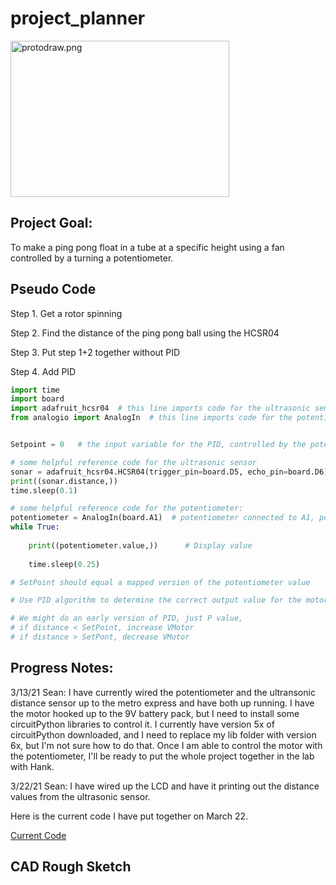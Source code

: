 # project_planner

[<img src="/images/protodraw.png" alt="protodraw.png" width="350" height="250">](/images/protodraw.png)

## Project Goal:

To make a ping pong float in a tube at a specific height using a fan controlled by a turning a potentiometer.

## Pseudo Code
Step 1. Get a rotor spinning

Step 2. Find the distance of the ping pong ball using the HCSR04

Step 3. Put step 1+2 together without PID

Step 4. Add PID

```python
import time
import board
import adafruit_hcsr04  # this line imports code for the ultrasonic sensor
from analogio import AnalogIn  # this line imports code for the potentiometer


Setpoint = 0   # the input variable for the PID, controlled by the potentiometer

# some helpful reference code for the ultrasonic sensor
sonar = adafruit_hcsr04.HCSR04(trigger_pin=board.D5, echo_pin=board.D6)   # this sets it up for use
print((sonar.distance,))
time.sleep(0.1)

# some helpful reference code for the potentiometer:
potentiometer = AnalogIn(board.A1)  # potentiometer connected to A1, power & ground
while True:
 
    print((potentiometer.value,))      # Display value
 
    time.sleep(0.25)          

# SetPoint should equal a mapped version of the potentiometer value

# Use PID algorithm to determine the correct output value for the motor

# We might do an early version of PID, just P value,
# if distance < SetPoint, increase VMotor
# if distance > SetPont, decrease VMotor
```

## Progress Notes:

3/13/21 Sean: I have currently wired the potentiometer and the ultransonic distance sensor up to the metro express and have both up running. I have the motor hooked up to the 9V battery pack, but I need to install some circuitPython libraries to control it. I currently have version 5x of circuitPython downloaded, and I need to replace my lib folder with version 6x, but I'm not sure how to do that. Once I am able to control the motor with the potentiometer, I'll be ready to put the whole project together in the lab with Hank.

3/22/21 Sean: I have wired up the LCD and have it printing out the distance values from the ultrasonic sensor.


Here is the current code I have put together on March 22. 

[Current Code](https://github.com/hpowers82/project_planner/blob/main/March-22-Code.py)

## CAD Rough Sketch
